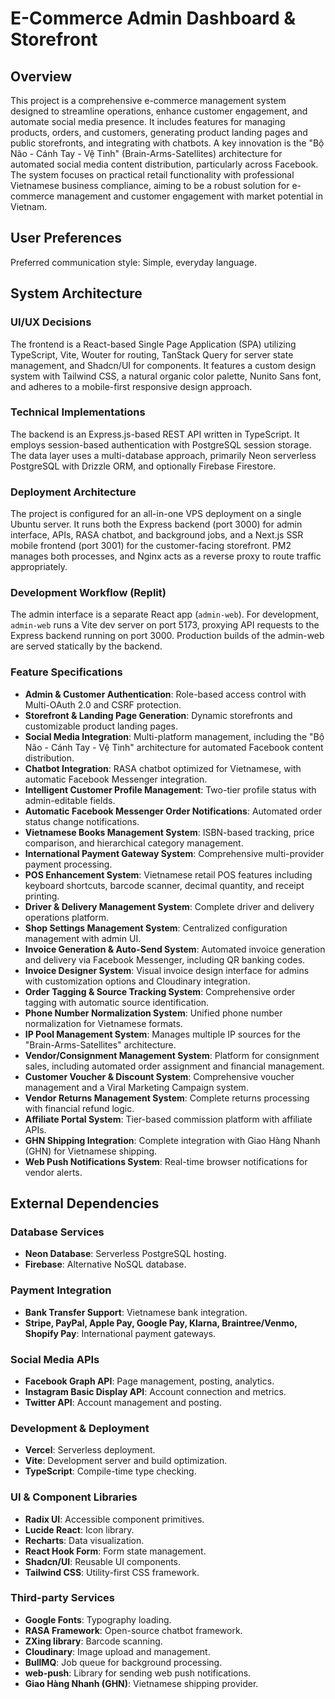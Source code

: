 # E-Commerce Admin Dashboard & Storefront

## Overview
This project is a comprehensive e-commerce management system designed to streamline operations, enhance customer engagement, and automate social media presence. It includes features for managing products, orders, and customers, generating product landing pages and public storefronts, and integrating with chatbots. A key innovation is the "Bộ Não - Cánh Tay - Vệ Tinh" (Brain-Arms-Satellites) architecture for automated social media content distribution, particularly across Facebook. The system focuses on practical retail functionality with professional Vietnamese business compliance, aiming to be a robust solution for e-commerce management and customer engagement with market potential in Vietnam.

## User Preferences
Preferred communication style: Simple, everyday language.

## System Architecture

### UI/UX Decisions
The frontend is a React-based Single Page Application (SPA) utilizing TypeScript, Vite, Wouter for routing, TanStack Query for server state management, and Shadcn/UI for components. It features a custom design system with Tailwind CSS, a natural organic color palette, Nunito Sans font, and adheres to a mobile-first responsive design approach.

### Technical Implementations
The backend is an Express.js-based REST API written in TypeScript. It employs session-based authentication with PostgreSQL session storage. The data layer uses a multi-database approach, primarily Neon serverless PostgreSQL with Drizzle ORM, and optionally Firebase Firestore.

### Deployment Architecture
The project is configured for an all-in-one VPS deployment on a single Ubuntu server. It runs both the Express backend (port 3000) for admin interface, APIs, RASA chatbot, and background jobs, and a Next.js SSR mobile frontend (port 3001) for the customer-facing storefront. PM2 manages both processes, and Nginx acts as a reverse proxy to route traffic appropriately.

### Development Workflow (Replit)
The admin interface is a separate React app (`admin-web`). For development, `admin-web` runs a Vite dev server on port 5173, proxying API requests to the Express backend running on port 3000. Production builds of the admin-web are served statically by the backend.

### Feature Specifications
- **Admin & Customer Authentication**: Role-based access control with Multi-OAuth 2.0 and CSRF protection.
- **Storefront & Landing Page Generation**: Dynamic storefronts and customizable product landing pages.
- **Social Media Integration**: Multi-platform management, including the "Bộ Não - Cánh Tay - Vệ Tinh" architecture for automated Facebook content distribution.
- **Chatbot Integration**: RASA chatbot optimized for Vietnamese, with automatic Facebook Messenger integration.
- **Intelligent Customer Profile Management**: Two-tier profile status with admin-editable fields.
- **Automatic Facebook Messenger Order Notifications**: Automated order status change notifications.
- **Vietnamese Books Management System**: ISBN-based tracking, price comparison, and hierarchical category management.
- **International Payment Gateway System**: Comprehensive multi-provider payment processing.
- **POS Enhancement System**: Vietnamese retail POS features including keyboard shortcuts, barcode scanner, decimal quantity, and receipt printing.
- **Driver & Delivery Management System**: Complete driver and delivery operations platform.
- **Shop Settings Management System**: Centralized configuration management with admin UI.
- **Invoice Generation & Auto-Send System**: Automated invoice generation and delivery via Facebook Messenger, including QR banking codes.
- **Invoice Designer System**: Visual invoice design interface for admins with customization options and Cloudinary integration.
- **Order Tagging & Source Tracking System**: Comprehensive order tagging with automatic source identification.
- **Phone Number Normalization System**: Unified phone number normalization for Vietnamese formats.
- **IP Pool Management System**: Manages multiple IP sources for the "Brain-Arms-Satellites" architecture.
- **Vendor/Consignment Management System**: Platform for consignment sales, including automated order assignment and financial management.
- **Customer Voucher & Discount System**: Comprehensive voucher management and a Viral Marketing Campaign system.
- **Vendor Returns Management System**: Complete returns processing with financial refund logic.
- **Affiliate Portal System**: Tier-based commission platform with affiliate APIs.
- **GHN Shipping Integration**: Complete integration with Giao Hàng Nhanh (GHN) for Vietnamese shipping.
- **Web Push Notifications System**: Real-time browser notifications for vendor alerts.

## External Dependencies

### Database Services
- **Neon Database**: Serverless PostgreSQL hosting.
- **Firebase**: Alternative NoSQL database.

### Payment Integration
- **Bank Transfer Support**: Vietnamese bank integration.
- **Stripe, PayPal, Apple Pay, Google Pay, Klarna, Braintree/Venmo, Shopify Pay**: International payment gateways.

### Social Media APIs
- **Facebook Graph API**: Page management, posting, analytics.
- **Instagram Basic Display API**: Account connection and metrics.
- **Twitter API**: Account management and posting.

### Development & Deployment
- **Vercel**: Serverless deployment.
- **Vite**: Development server and build optimization.
- **TypeScript**: Compile-time type checking.

### UI & Component Libraries
- **Radix UI**: Accessible component primitives.
- **Lucide React**: Icon library.
- **Recharts**: Data visualization.
- **React Hook Form**: Form state management.
- **Shadcn/UI**: Reusable UI components.
- **Tailwind CSS**: Utility-first CSS framework.

### Third-party Services
- **Google Fonts**: Typography loading.
- **RASA Framework**: Open-source chatbot framework.
- **ZXing library**: Barcode scanning.
- **Cloudinary**: Image upload and management.
- **BullMQ**: Job queue for background processing.
- **web-push**: Library for sending web push notifications.
- **Giao Hàng Nhanh (GHN)**: Vietnamese shipping provider.